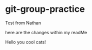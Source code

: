 # git-group-practice


Test from Nathan


here are the changes within my readMe

Hello you cool cats!


